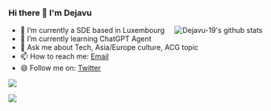 ### Hi there 👋 I'm Dejavu

<img style="max-width: 450px" align="right" src="https://github-readme-stats.vercel.app/api?username=Dejavu-19&show_icons=true&icon_color=0366d6&bg_color=ffffff&hide_title=true&include_all_commits=true&count_private=true&hide_rank=true" alt="Dejavu-19's github stats"/>

- 🔭 I’m currently a SDE based in Luxembourg
- 🌱 I’m currently learning ChatGPT Agent
- 💬 Ask me about Tech, Asia/Europe culture, ACG topic
- 📫 How to reach me: [Email]()
- 😄 Follow me on: [Twitter](https://twitter.com/Dejavu08494128)

![](https://streak-stats.demolab.com/?user=Dejavu-19)

![](https://github.com/Dejavu-19/gihubSNK/blob/output/github-contribution-grid-snake.svg)
